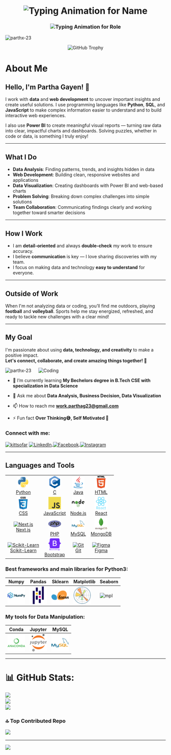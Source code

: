 

<h1 align="center">
  <img src="https://readme-typing-svg.herokuapp.com?font=Poppins&weight=700&size=40&pause=1000&color=FFFFFF&center=true&vCenter=true&width=1000&lines=Hi+%F0%9F%91%8B%2C+I'm+Partha+Gayen&repeat=false" alt="Typing Animation for Name">
</h1>

<h3 align="center">
  <img src="https://readme-typing-svg.herokuapp.com?font=Poppins&weight=600&size=24&pause=1000&color=FF5733&center=true&vCenter=true&width=800&lines=Web+Developer;Data+Analytics" alt="Typing Animation for Role">
</h3>

<p align="left"> <img src="https://komarev.com/ghpvc/?username=parthx-23&label=Profile%20views&color=0e75b6&style=flat" alt="parthx-23" /> </p>
<!-- GitHub Trophy -->
<p align="center">
  <img src="https://github-profile-trophy.vercel.app/?username=ParthX-23&theme=dark_dimmed&no-frame=true&margin-w=15" alt="GitHub Trophy" />
</p>



# About Me

## Hello, I'm Partha Gayen! 👋  

I work with **data** and **web development** to uncover important insights and create useful solutions. I use programming languages like **Python**, **SQL**, and **JavaScript** to make complex information easier to understand and to build interactive web experiences.  

I also use **Power BI** to create meaningful visual reports — turning raw data into clear, impactful charts and dashboards. Solving puzzles, whether in code or data, is something I truly enjoy!

---


## What I Do  
- **Data Analysis**: Finding patterns, trends, and insights hidden in data  
- **Web Development**: Building clean, responsive websites and applications  
- **Data Visualization**: Creating dashboards with Power BI and web-based charts  
- **Problem Solving**: Breaking down complex challenges into simple solutions  
- **Team Collaboration**: Communicating findings clearly and working together toward smarter decisions

---

## How I Work  
- I am **detail-oriented** and always **double-check** my work to ensure accuracy.  
- I believe **communication** is key — I love sharing discoveries with my team.  
- I focus on making data and technology **easy to understand** for everyone.

---

## Outside of Work  
When I'm not analyzing data or coding, you’ll find me outdoors, playing **football** and **volleyball**. Sports help me stay energized, refreshed, and ready to tackle new challenges with a clear mind!

---

## My Goal  
I'm passionate about using **data, technology, and creativity** to make a positive impact.  
**Let's connect, collaborate, and create amazing things together! 🚀**




<img align="right" alt="Coding" width="400" src="[https://lottie.host/](https://app.lottiefiles.com/Animation.lottie">

<p align="left"> <img src="https://komarev.com/ghpvc/?username=parthx-23&label=Profile%20views&color=0e75b6&style=flat" alt="parthx-23" /> </p>



- 🌱 I’m currently learning **My Bechelors degree in B.Tech CSE with specialization in Data Science**

- 💬 Ask me about **Data Analysis, Business Decision, Data Visualization**

- 📫 How to reach me **work.parthag23@gmail.com**

- ⚡ Fun fact **Over Thinking😅, Self Motivated 👾**

<h3 align="left">Connect with me:</h3>
<p align="left">
<a href="https://twitter.com/kittsofar" target="blank"><img align="center" src="https://raw.githubusercontent.com/rahuldkjain/github-profile-readme-generator/master/src/images/icons/Social/twitter.svg" alt="kittsofar" height="30" width="40" /></a>
  
<a href="https://www.linkedin.com/in/partha-gayen" target="blank">
  <img align="center" src="https://raw.githubusercontent.com/rahuldkjain/github-profile-readme-generator/master/src/images/icons/Social/linked-in-alt.svg" alt="LinkedIn" height="30" width="40" />
</a>

<a href="https://www.facebook.com/profile.php?id=100084254133749" target="blank">
  <img align="center" src="https://raw.githubusercontent.com/rahuldkjain/github-profile-readme-generator/master/src/images/icons/Social/facebook.svg" alt="Facebook" height="30" width="40" />
</a>

<a href="https://www.instagram.com/mr.parthag23" target="blank">
  <img align="center" src="https://raw.githubusercontent.com/rahuldkjain/github-profile-readme-generator/master/src/images/icons/Social/instagram.svg" alt="Instagram" height="30" width="40" />

</a>

</p>

--------------------------------------------------------------

## Languages and Tools 
<div>

<table> <tr> <td align="center"> <a href="https://www.python.org" target="_blank" rel="noreferrer"> <img src="https://raw.githubusercontent.com/devicons/devicon/master/icons/python/python-original.svg" alt="Python" width="40" height="40"/><br/>Python </a> </td> <td align="center"> <a href="https://www.cprogramming.com/" target="_blank" rel="noreferrer"> <img src="https://raw.githubusercontent.com/devicons/devicon/master/icons/c/c-original.svg" alt="C" width="40" height="40"/><br/>C </a> </td> <td align="center"> <a href="https://www.java.com" target="_blank" rel="noreferrer"> <img src="https://raw.githubusercontent.com/devicons/devicon/master/icons/java/java-original.svg" alt="Java" width="40" height="40"/><br/>Java </a> </td> <td align="center"> <a href="https://www.w3schools.com/html/" target="_blank" rel="noreferrer"> <img src="https://raw.githubusercontent.com/devicons/devicon/master/icons/html5/html5-original-wordmark.svg" alt="HTML" width="40" height="40"/><br/>HTML </a> </td> </tr> <tr> <td align="center"> <a href="https://www.w3schools.com/css/" target="_blank" rel="noreferrer"> <img src="https://raw.githubusercontent.com/devicons/devicon/master/icons/css3/css3-original-wordmark.svg" alt="CSS" width="40" height="40"/><br/>CSS </a> </td> <td align="center"> <a href="https://developer.mozilla.org/en-US/docs/Web/JavaScript" target="_blank" rel="noreferrer"> <img src="https://raw.githubusercontent.com/devicons/devicon/master/icons/javascript/javascript-original.svg" alt="JavaScript" width="40" height="40"/><br/>JavaScript </a> </td> <td align="center"> <a href="https://nodejs.org" target="_blank" rel="noreferrer"> <img src="https://raw.githubusercontent.com/devicons/devicon/master/icons/nodejs/nodejs-original-wordmark.svg" alt="Node.js" width="40" height="40"/><br/>Node.js </a> </td> <td align="center"> <a href="https://reactjs.org/" target="_blank" rel="noreferrer"> <img src="https://raw.githubusercontent.com/devicons/devicon/master/icons/react/react-original-wordmark.svg" alt="React" width="40" height="40"/><br/>React </a> </td> </tr> <tr> <td align="center"> <a href="https://nextjs.org/" target="_blank" rel="noreferrer"> <img src="https://cdn.worldvectorlogo.com/logos/nextjs-2.svg" alt="Next.js" width="40" height="40"/><br/>Next.js </a> </td> <td align="center"> <a href="https://www.php.net" target="_blank" rel="noreferrer"> <img src="https://raw.githubusercontent.com/devicons/devicon/master/icons/php/php-original.svg" alt="PHP" width="40" height="40"/><br/>PHP </a> </td> <td align="center"> <a href="https://www.mysql.com/" target="_blank" rel="noreferrer"> <img src="https://raw.githubusercontent.com/devicons/devicon/master/icons/mysql/mysql-original-wordmark.svg" alt="MySQL" width="40" height="40"/><br/>MySQL </a> </td> <td align="center"> <a href="https://www.mongodb.com/" target="_blank" rel="noreferrer"> <img src="https://raw.githubusercontent.com/devicons/devicon/master/icons/mongodb/mongodb-original-wordmark.svg" alt="MongoDB" width="40" height="40"/><br/>MongoDB </a> </td> </tr> <tr> <td align="center"> <a href="https://scikit-learn.org/" target="_blank" rel="noreferrer"> <img src="https://upload.wikimedia.org/wikipedia/commons/0/05/Scikit_learn_logo_small.svg" alt="Scikit-Learn" width="40" height="40"/><br/>Scikit-Learn </a> </td> <td align="center"> <a href="https://getbootstrap.com" target="_blank" rel="noreferrer"> <img src="https://raw.githubusercontent.com/devicons/devicon/master/icons/bootstrap/bootstrap-plain-wordmark.svg" alt="Bootstrap" width="40" height="40"/><br/>Bootstrap </a> </td> <td align="center"> <a href="https://git-scm.com/" target="_blank" rel="noreferrer"> <img src="https://www.vectorlogo.zone/logos/git-scm/git-scm-icon.svg" alt="Git" width="40" height="40"/><br/>Git </a> </td> <td align="center"> <a href="https://www.figma.com/" target="_blank" rel="noreferrer"> <img src="https://www.vectorlogo.zone/logos/figma/figma-icon.svg" alt="Figma" width="40" height="40"/><br/>Figma </a> </td> </tr> </table>

  

### Best frameworks and main libraries for Python3:

| Numpy | Pandas | Sklearn | Matplotlib | Seaborn |
|----------|----------|----------|----------|----------|
|  <img src="https://github.com/devicons/devicon/blob/master/icons/numpy/numpy-original-wordmark.svg" title="Numpy" alt="Numpy" width="55" height="55"/>|  <img src="https://github.com/devicons/devicon/blob/master/icons/pandas/pandas-original.svg" title="Pandas" alt="Pandas" width="55" height="55"/>|  <img src="https://github.com/devicons/devicon/blob/master/icons/scikitlearn/scikitlearn-original.svg" title="sklearn" alt="sklearn" width="55" height="55"/>|  <img src="https://github.com/devicons/devicon/blob/master/icons/matplotlib/matplotlib-original.svg" title="mpl" alt="mpl" width="55" height="55"/>| <img src="https://user-images.githubusercontent.com/315810/92254613-279c8000-ee9f-11ea-9b73-5622a7d95f3f.png" title="mpl" alt="mpl" width="70" height="70"/>|



### My tools for Data Manipulation:

| Conda | Jupyter | MySQL |
|----------|----------|----------|
|<img src="https://github.com/devicons/devicon/blob/master/icons/anaconda/anaconda-original-wordmark.svg" title="Anaconda" alt="Conda" width="55" height="55"/>|<img src="https://github.com/devicons/devicon/blob/master/icons/jupyter/jupyter-original-wordmark.svg" title="Jupiter" alt="Jupiter" width="55" height="55"/>|<img src="https://github.com/devicons/devicon/blob/master/icons/mysql/mysql-original-wordmark.svg" title="MySQL" alt="MySQL" width="55" height="55"/>|


  ----------------------------
# 📊 GitHub Stats:
![](https://github-readme-stats.vercel.app/api?username=ParthX-23&theme=dark&hide_border=false&include_all_commits=false&count_private=false)<br/>
![](https://nirzak-streak-stats.vercel.app/?user=ParthX-23&theme=dark&hide_border=false)<br/>
![](https://github-readme-stats.vercel.app/api/top-langs/?username=ParthX-23&theme=dark&hide_border=false&include_all_commits=false&count_private=false&layout=compact)


### 🔝 Top Contributed Repo
![](https://github-contributor-stats.vercel.app/api?username=ParthX-23&limit=5&theme=dark&combine_all_yearly_contributions=true)

---
[![](https://visitcount.itsvg.in/api?id=ParthX-23&icon=0&color=0)](https://visitcount.itsvg.in)